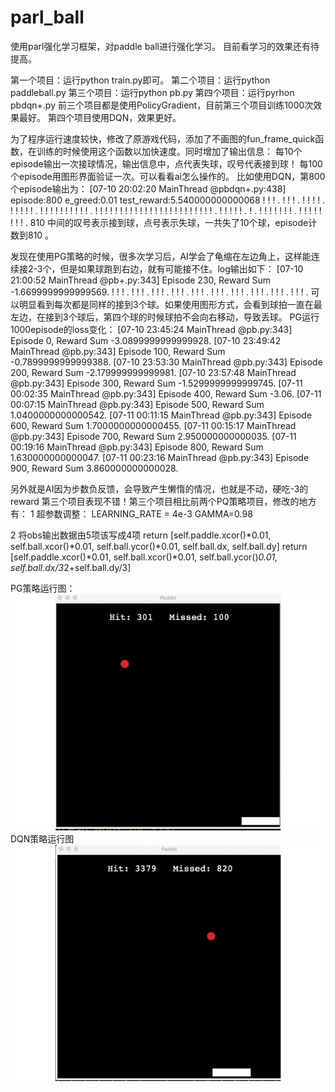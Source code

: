 # parl_ball

使用parl强化学习框架，对paddle ball进行强化学习。
目前看学习的效果还有待提高。


第一个项目：运行python train.py即可。
第二个项目：运行python paddleball.py
第三个项目：运行python pb.py
第四个项目：运行pyrhon pbdqn+.py
前三个项目都是使用PolicyGradient，目前第三个项目训练1000次效果最好。
第四个项目使用DQN，效果更好。

为了程序运行速度较快，修改了原游戏代码，添加了不画图的fun_frame_quick函数，在训练的时候使用这个函数以加快速度。同时增加了输出信息：
每10个episode输出一次接球情况，输出信息中，点代表失球，叹号代表接到球！
每100个episode用图形界面验证一次。可以看看ai怎么操作的。
比如使用DQN，第800个episode输出为：
[07-10 20:02:20 MainThread @pbdqn+.py:438] episode:800    e_greed:0.01   test_reward:5.540000000000068
! ! ! . ! ! ! . ! ! ! ! . ! ! ! ! ! . ! ! ! ! ! ! ! ! ! ! . ! ! ! ! ! ! ! ! ! ! ! ! ! ! ! ! ! ! ! ! ! ! ! ! . ! ! ! ! ! . ! . ! ! ! ! ! ! ! . ! ! ! ! ! ! ! ! . 810
中间的叹号表示接到球，点号表示失球，一共失了10个球，episode计数到810 。

发现在使用PG策略的时候，很多次学习后，AI学会了龟缩在左边角上，这样能连续接2-3个，但是如果球跑到右边，就有可能接不住。log输出如下：
[07-10 21:00:52 MainThread @pb+.py:343] 
Episode 230, Reward Sum -1.6699999999999569.
! ! ! . ! ! ! . ! ! ! . ! ! ! . ! ! ! . ! ! ! . ! ! ! . ! ! ! . ! ! ! . ! ! ! . 
可以明显看到每次都是同样的接到3个球。如果使用图形方式，会看到球拍一直在最左边，在接到3个球后，第四个球的时候球拍不会向右移动，导致丢球。
PG运行1000episode的loss变化：
[07-10 23:45:24 MainThread @pb.py:343] Episode 0, Reward Sum -3.0899999999999928.
[07-10 23:49:42 MainThread @pb.py:343] Episode 100, Reward Sum -0.7899999999999388.
[07-10 23:53:30 MainThread @pb.py:343] Episode 200, Reward Sum -2.179999999999981.
[07-10 23:57:48 MainThread @pb.py:343] Episode 300, Reward Sum -1.5299999999999745.
[07-11 00:02:35 MainThread @pb.py:343] Episode 400, Reward Sum -3.06.
[07-11 00:07:15 MainThread @pb.py:343] Episode 500, Reward Sum 1.0400000000000542.
[07-11 00:11:15 MainThread @pb.py:343] Episode 600, Reward Sum 1.7000000000000455.
[07-11 00:15:17 MainThread @pb.py:343] Episode 700, Reward Sum 2.950000000000035.
[07-11 00:19:16 MainThread @pb.py:343] Episode 800, Reward Sum 1.630000000000047.
[07-11 00:23:16 MainThread @pb.py:343] Episode 900, Reward Sum 3.860000000000028.

另外就是AI因为步数负反馈，会导致产生懒惰的情况，也就是不动，硬吃-3的reward
第三个项目表现不错！第三个项目相比前两个PQ策略项目，修改的地方有：
1 超参数调整：
LEARNING_RATE = 4e-3
GAMMA=0.98

2 将obs输出数据由5项该写成4项
return [self.paddle.xcor()*0.01, self.ball.xcor()*0.01, self.ball.ycor()*0.01, self.ball.dx, self.ball.dy]
return [self.paddle.xcor()*0.01, self.ball.xcor()*0.01, self.ball.ycor()*0.01, self.ball.dx/3*2+self.ball.dy/3]


PG策略运行图：
![](https://github.com/skywalk163/parl_ball/blob/master/img/pbpg.gif)
DQN策略运行图
![](https://github.com/skywalk163/parl_ball/blob/master/img/pbdqn%2B.gif)



